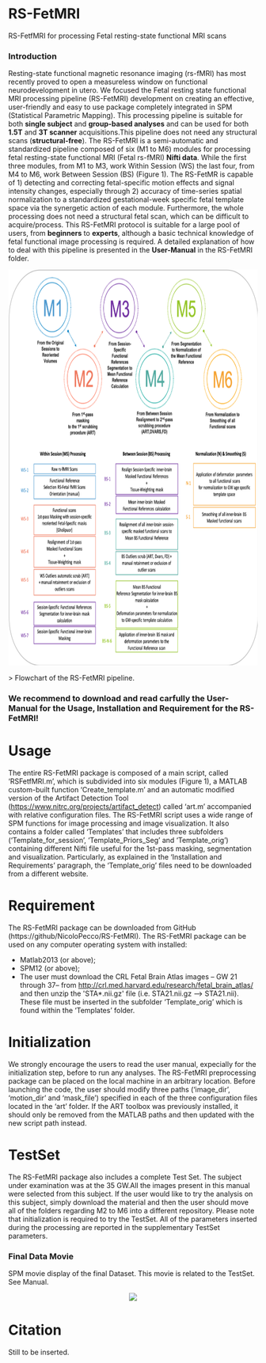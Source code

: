 # RS-FetMRI
RS-FetfMRI for processing Fetal resting-state functional MRI scans

### Introduction

Resting-state functional magnetic resonance imaging (rs-fMRI) has most recently proved to open a measureless window on functional neurodevelopment in utero. We focused the Fetal resting state functional MRI processing pipeline (RS-FetMRI)  development on creating an effective, user-friendly and easy to use package completely integrated in SPM (Statistical Parametric Mapping).  This processing pipeline is suitable for both **single subject** and **group-based analyses** and can be used for both **1.5T** and **3T scanner** acquisitions.This pipeline does not need any structural scans (**structural-free**).
The RS-FetMRI is a semi-automatic and standardized pipeline composed of six (M1 to M6) modules for processing fetal resting-state functional MRI (Fetal rs-fMRI) **Nifti data**. While the first three modules, from M1 to M3, work Within Session (WS) the last four, from M4 to M6, work Between Session (BS) (Figure 1).
The RS-FetMR is capable of 1) detecting and correcting fetal-specific motion effects and signal intensity changes, especially through 2) accuracy of time-series spatial normalization to a standardized gestational-week specific fetal template space via the synergetic action of each module. Furthermore, the whole processing does not need a structural fetal scan, which can be difficult to acquire/process. This RS-FetMRI protocol is suitable for a large pool of users, from **beginners** to **experts**, although a basic technical knowledge of fetal functional image processing is required. A detailed explanation of how to deal with this pipeline is presented in the **User-Manual** in the RS-FetMRI folder.

<p align="center">
<img src="https://github.com/NicoloPecco/RS-FetMRI/blob/main/Images/Flowchart.png" width="800" height="800">
</p>
> Flowchart of the RS-FetMRI pipeline.

### We recommend to download and read carfully the User-Manual for the Usage, Installation and Requirement for the RS-FetMRI!

# Usage 

The entire RS-FetMRI package is composed of a main script, called ‘RSFetfMRI.m’, which is subdivided into six modules (Figure 1), a MATLAB custom-built function ‘Create_template.m’ and an automatic modified version of the Artifact Detection Tool (https://www.nitrc.org/projects/artifact_detect) called ‘art.m’ accompanied with relative configuration files. The RS-FetMRI script uses a wide range of  SPM functions for image processing and image visualization. It also contains a folder called ‘Templates’ that includes three subfolders (‘Template_for_session’, ‘Template_Priors_Seg’ and ‘Template_orig’) containing different Nifti file useful for the 1st-pass masking, segmentation and visualization. Particularly, as explained in the ‘Installation and Requirements’ paragraph, the ‘Template_orig’ files need to be downloaded from a different website.

# Requirement

The RS-FetMRI package can be downloaded from GitHub (https://github/NicoloPecco/RS-FetMRI). The RS-FetMRI  package can be used on any computer operating system with installed:

- Matlab2013 (or above);
- SPM12 (or above);
- The user must download the CRL Fetal Brain Atlas images  – GW 21 through 37– from <http://crl.med.harvard.edu/research/fetal_brain_atlas/> and then unzip the 'STA*.nii.gz' file (i.e. STA21.nii.gz --> STA21.nii). These file must be inserted in the subfolder ‘Template_orig’ which is found within the ‘Templates’ folder.

# Initialization

We strongly encourage the users to read the user manual, expecially for the initialization step, before to run any analyses. The RS-FetMRI preprocessing package can be placed on the local machine in an arbitrary location. Before launching the code, the user should modify three paths (‘image_dir’, ‘motion_dir’ and ‘mask_file’) specified in each of the three configuration files located in the ‘art’ folder. If the ART toolbox was previously installed, it should only be removed from the MATLAB paths and then updated with the new script path instead.

# TestSet

The RS-FetMRI package also includes a complete Test Set. The subject under examination was at the 35 GW.All the images present in this manual were selected from this subject. If the user would like to try the analysis on this subject, simply download the material and then the user should move all of the folders regarding M2 to M6 into a different repository. Please note that initialization is required to try the TestSet. All of the parameters inserted during the processing are reported in the supplementary TestSet parameters. 


### Final Data Movie
SPM movie display of the final Dataset. This movie is related to the TestSet. See Manual.
<p align="center">
<img src="https://github.com/NicoloPecco/RS-FetMRI/blob/main/Images/Screen%20Recording%202021-07-06%20at%2013.02.57.gif">
</p>

# Citation

Still to be inserted.
